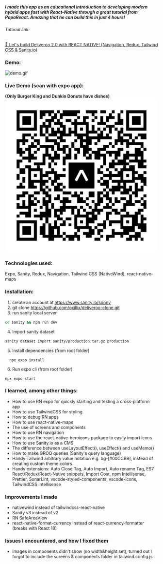 ##### I made this app as an educational introduction to developing modern hybrid apps fast with React-Native through a great tutorial from PapaReact. Amazing that he can build this in just 4 hours!
###### Tutorial link: 
[🔴 Let's build Deliveroo 2.0 with REACT NATIVE! (Navigation, Redux, Tailwind CSS & Sanity.io)](https://www.youtube.com/watch?v=taPz40VmyzQ)

### Demo:
![demo.gif](demo.gif)

### Live Demo (scan with expo app):
**(Only Burger King and Dunkin Donuts have dishes)**
![expo-go.svg](expo-go.svg)


### Technologies used:
Expo, Sanity, Redux, Navigation, Tailwind CSS (NativeWind), react-native-maps

### Installation:
1. create an account at https://www.sanity.io/sonny
2. git clone https://github.com/oxillix/deliveroo-clone.git
3. run sanity local server
```bash
cd sanity && npm run dev
```
4. Import sanity dataset
```bash
sanity dataset import sanity/production.tar.gz production
```
5. Install dependencies (from root folder)
```
  npx expo install
```
6. Run expo cli (from root folder)
```
npx expo start
```

### I learned, among other things:
- How to use RN expo for quickly starting and testing a cross-platform app
- How to use TailwindCSS for styling
- How to debug RN apps
- How to use react-native-maps
- The use of screens and components
- How to use RN navigation
- How to use the react-native-heroicons package to easily import icons
- How to use Sanity.io as a CMS
- The difference between useLayoutEffect(), useEffect() and useMemo()
- How to make GROQ queries (Sanity's query language)
- Handy Tailwind arbitrary value notation e.g. bg-[#00CCBB], instead of creating custom theme.colors
- Handy extensions: Auto Close Tag, Auto Import, Auto rename Tag, ES7 React/Redux/React-Native snippets, Import Cost, npm Intellisense, Prettier, SonarLint, vscode-styled-components, vscode-icons, TailwindCSS intellisense

### Improvements I made
- nativewind instead of tailwindcss-react-native
- Sanity v3 instead of v2
- RN SafeAreaView
- react-native-format-currency instead of react-currency-formatter (breaks with React 18)

### Issues I encountered, and how I fixed them 
- Images in components didn't show (no width&height set), turned out I forgot to include the screens & components folder in tailwind.config.js